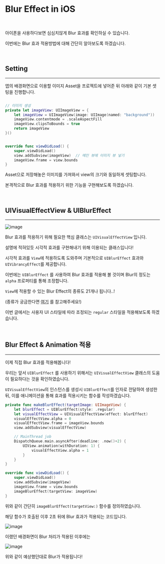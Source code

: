 # Blur Effect in iOS

<br>

아이폰을 사용하다보면 심심치않게 Blur 효과를 확인하실 수 있습니다.

이번에는 Blur 효과 적용방법에 대해 간단히 알아보도록 하겠습니다.

<br>

## Setting
---

앱의 배경화면으로 이용할 이미지 Asset을 프로젝트에 넣어준 뒤 아래와 같이 기본 셋팅을 진행합니다.

```swift

// 이미지 생성
private let imageView: UIImageView = {
    let imageView = UIImageView(image: UIImage(named: "background"))
    imageView.contentmode = .scaleAspectFill
    imageView.clipsToBounds = true
    return imageView
}()


override func viewDidLoad() {
    super.viewDidLoad()
    view.addSubview(imageView)  // 메인 뷰에 이미지 뷰 넣기
    imageView.frame = view.bounds
}
```

Asset으로 저장해놓은 이미지를 가져와서 view의 크기와 동일하게 셋팅합니다.

본격적으로 Blur 효과를 적용하기 위한 기능을 구현해보도록 하겠습니다.

<br>

## UIVisualEffectView & UIBlurEffect
---

![image](https://user-images.githubusercontent.com/33051018/98814026-7438a480-2468-11eb-92b3-ac0f8c765114.png)

Blur 효과를 적용하기 위해 필요한 핵심 클래스는 `UIVisualEffectView` 입니다.

설명에 적혀있듯 시각적 효과를 구현해내기 위해 이용되는 클래스입니다!

시각적 효과를 `View`에 적용하도록 도와주며 기본적으로 `UIBlurEffect` 효과와 `UIVibrancyEffect`를 제공합니다.

이번에는 `UIBlurEffect` 를 사용하여 Blur 효과를 적용해 볼 것이며 Blur의 정도는 `alpha` 프로퍼티를 통해 조정합니다.

`View`에 적용할 수 있는 Blur Effect의 종류도 21개나 됩니다..!

(종류가 궁금한다면 [여기](https://developer.apple.com/documentation/uikit/uiblureffect/style) 를 참고해주세요!)

이번 글에서는 사용자 UI 스타일에 따라 조정되는 `regular` 스타일을 적용해보도록 하겠습니다.

<br>

## Blur Effect & Animation 적용 
---

이제 직접 Blur 효과를 적용해봅니다!

우리는 앞서 `UIBlurEffect` 를 사용하기 위해서는 `UIVisualEffectView` 클래스의 도움이 필요하다는 것을 확인하였습니다.

`UIVisualEffectView`의 인스턴스를 생성시 `UIBlurEffect`를 인자로 전달하여 생성한 뒤, 이를 애니메이션을 통해 효과를 적용시키는 함수를 작성하겠습니다.

```swift
private func makeBlurEffect(targetImage: UIImageView) {
    let blurEffect = UIBlurEffect(style: .regular)                      // regular 타입의 Blur Effect
    let visualEffectView = UIVisualEffectView(effect: blurEffect)       // UIVisualEffectView 객체 생성
    visualEffectView.alpha = 0
    visualEffectView.frame = imageView.bounds
    view.addSubview(visualEffectView)

    // MainThread job
    DispatchQueue.main.asyncAfter(deadline: .now()+2) {
        UIView.animation(withDuration: 1) {
            visualEffectView.alpha = 1
        }
    }
}

override func viewDidLoad() {
    super.viewDidLoad()
    view.addSubview(imageView)
    imageView.frame = view.bounds
    imageBlurEffect(targetView: imageView)
}
```


위와 같이 간단히 `imageBlurEffect(targetView:)` 함수를 정의하였습니다.

해당 함수가 호출된 이후 2초 뒤에 Blur 효과가 적용되는 코드입니다.


![image](https://user-images.githubusercontent.com/33051018/98816912-b237c780-246c-11eb-878b-5777c0fe735b.png)

이랬던 배경화면이 Blur 처리가 적용된 이후에는

![image](https://user-images.githubusercontent.com/33051018/98817128-02168e80-246d-11eb-9fa3-d82f75d1b54b.png)

위와 같이 예상했던대로 Blur가 적용됩니다!

